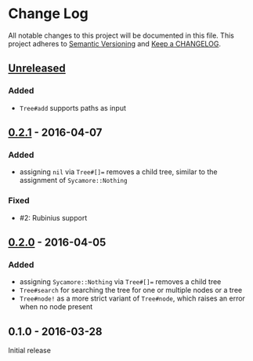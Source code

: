 # Change Log

All notable changes to this project will be documented in this file.
This project adheres to [Semantic Versioning](http://semver.org/) and
[Keep a CHANGELOG](http://keepachangelog.com).


## [Unreleased]

### Added

- `Tree#add` supports paths as input 



## [0.2.1] - 2016-04-07

### Added

- assigning `nil` via `Tree#[]=` removes a child tree, similar to the assignment
  of `Sycamore::Nothing`

### Fixed

- #2: Rubinius support



## [0.2.0] - 2016-04-05

### Added

- assigning `Sycamore::Nothing` via `Tree#[]=` removes a child tree
- `Tree#search` for searching the tree for one or multiple nodes or a tree
- `Tree#node!` as a more strict variant of `Tree#node`, which raises an error 
  when no node present



## 0.1.0 - 2016-03-28

Initial release


[Unreleased]: https://github.com/marcelotto/sycamore/compare/v0.2.1...HEAD
[0.2.1]: https://github.com/marcelotto/sycamore/compare/v0.2.0...v0.2.1
[0.2.0]: https://github.com/marcelotto/sycamore/compare/v0.1.0...v0.2.0
